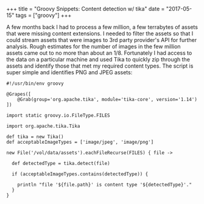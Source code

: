 +++
title = "Groovy Snippets: Content detection w/ tika"
date = "2017-05-15"
tags = ["groovy"]
+++

A few months back I had to process a few million, a few terrabytes of assets that
were missing content extensions. I needed to filter the assets so that
I could stream assets that were images to 3rd party provider's API for further analysis. Rough
estimates for the number of images in the few million assets came out to no more
than about an 1/8. Fortunately I had access to the data on a particular machine and used
Tika to quickly zip through the assets and identify those that met my required
content types. The script is super simple and identifies PNG and JPEG assets:

```
#!/usr/bin/env groovy

@Grapes([
    @Grab(group='org.apache.tika', module='tika-core', version='1.14')
])

import static groovy.io.FileType.FILES

import org.apache.tika.Tika

def tika = new Tika()
def acceptableImageTypes = ['image/jpeg', 'image/png']

new File('/vol/data/assets').eachFileRecurse(FILES) { file ->

  def detectedType = tika.detect(file)

  if (acceptableImageTypes.contains(detectedType)) {

    println "file '${file.path}' is content type '${detectedType}'."
  }
}
```
